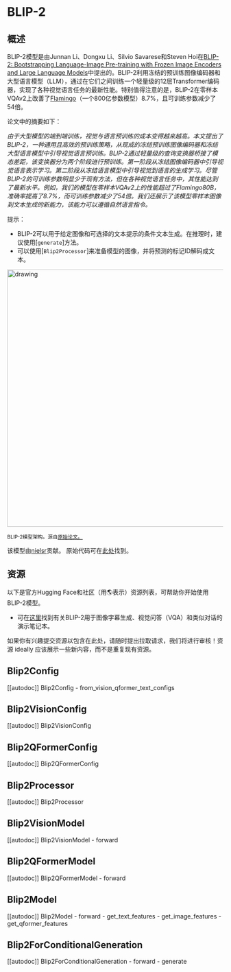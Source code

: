 <!--版权所有2023年HuggingFace Team。保留所有权利。

根据Apache许可证第2版（“许可证”）获得许可; 在符合许可证的条件下，你不得使用本文件。你可以在以下网址获得许可证的副本

http://www.apache.org/licenses/LICENSE-2.0

除非适用法律要求或书面同意，否则在许可证下分发的软件是基于“按原样” BASIS进行分发的，不附带任何形式的担保或条件，无论是明示的还是暗示的。有关许可证的特定语言，请参阅许可证。

⚠️请注意，该文件是Markdown格式，但包含我们的文档构建器（类似于MDX）的特定语法，可能在你的Markdown查看器中无法正确显示。-->

# BLIP-2

## 概述

BLIP-2模型是由Junnan Li、Dongxu Li、Silvio Savarese和Steven Hoi在[BLIP-2: Bootstrapping Language-Image Pre-training with Frozen Image Encoders and Large Language Models](https://arxiv.org/abs/2301.12597)中提出的。BLIP-2利用冻结的预训练图像编码器和大型语言模型（LLM），通过在它们之间训练一个轻量级的12层Transformer编码器，实现了各种视觉语言任务的最新性能。特别值得注意的是，BLIP-2在零样本VQAv2上改善了[Flamingo](https://arxiv.org/abs/2204.14198)（一个800亿参数模型）8.7%，且可训练参数减少了54倍。

论文中的摘要如下：

*由于大型模型的端到端训练，视觉与语言预训练的成本变得越来越高。本文提出了BLIP-2，一种通用且高效的预训练策略，从现成的冻结预训练图像编码器和冻结大型语言模型中引导视觉语言预训练。BLIP-2通过轻量级的查询变换器桥接了模态差距，该变换器分为两个阶段进行预训练。第一阶段从冻结图像编码器中引导视觉语言表示学习。第二阶段从冻结语言模型中引导视觉到语言的生成学习。尽管BLIP-2的可训练参数明显少于现有方法，但在各种视觉语言任务中，其性能达到了最新水平。例如，我们的模型在零样本VQAv2上的性能超过了Flamingo80B，准确率提高了8.7%，而可训练参数减少了54倍。我们还展示了该模型零样本图像到文本生成的新能力，该能力可以遵循自然语言指令。*

提示：

- BLIP-2可以用于给定图像和可选择的文本提示的条件文本生成。在推理时，建议使用[`generate`]方法。
- 可以使用[`Blip2Processor`]来准备模型的图像，并将预测的标记ID解码成文本。

<img src="https://huggingface.co/datasets/huggingface/documentation-images/resolve/main/transformers/model_doc/blip2_architecture.jpg"
alt="drawing" width="600"/> 

<small> BLIP-2模型架构。源自<a href="https://arxiv.org/abs/2301.12597">原始论文。</a> </small>

该模型由[nielsr](https://huggingface.co/nielsr)贡献。
原始代码可在[此处](https://github.com/salesforce/LAVIS/tree/5ee63d688ba4cebff63acee04adaef2dee9af207)找到。

## 资源

以下是官方Hugging Face和社区（用🌎表示）资源列表，可帮助你开始使用BLIP-2模型。

- 可在[这里](https://github.com/NielsRogge/Transformers-Tutorials/tree/master/BLIP-2)找到有关BLIP-2用于图像字幕生成、视觉问答（VQA）和类似对话的演示笔记本。

如果你有兴趣提交资源以包含在此处，请随时提出拉取请求，我们将进行审核！资源 ideally 应该展示一些新内容，而不是重复现有资源。

## Blip2Config

[[autodoc]] Blip2Config
    - from_vision_qformer_text_configs

## Blip2VisionConfig

[[autodoc]] Blip2VisionConfig

## Blip2QFormerConfig

[[autodoc]] Blip2QFormerConfig

## Blip2Processor

[[autodoc]] Blip2Processor

## Blip2VisionModel

[[autodoc]] Blip2VisionModel
    - forward

## Blip2QFormerModel

[[autodoc]] Blip2QFormerModel
    - forward

## Blip2Model

[[autodoc]] Blip2Model
    - forward
    - get_text_features
    - get_image_features
    - get_qformer_features

## Blip2ForConditionalGeneration

[[autodoc]] Blip2ForConditionalGeneration
    - forward
    - generate